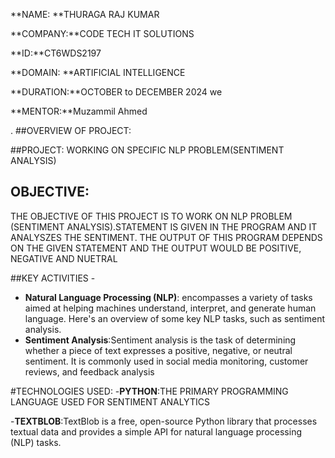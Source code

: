 **NAME: **THURAGA RAJ KUMAR 

**COMPANY:**CODE TECH IT SOLUTIONS 

**ID:**CT6WDS2197

**DOMAIN: **ARTIFICIAL INTELLIGENCE 

**DURATION:**OCTOBER to DECEMBER  2024 we

**MENTOR:**Muzammil Ahmed

.
##OVERVIEW OF PROJECT:

##PROJECT: WORKING ON SPECIFIC NLP PROBLEM(SENTIMENT ANALYSIS)

## OBJECTIVE:
THE OBJECTIVE OF THIS PROJECT IS TO WORK ON NLP PROBLEM (SENTIMENT ANALYSIS).STATEMENT IS GIVEN IN THE PROGRAM AND IT ANALYSZES THE SENTIMENT. 
THE OUTPUT OF THIS PROGRAM DEPENDS ON THE GIVEN STATEMENT AND THE OUTPUT WOULD BE POSITIVE, NEGATIVE AND NUETRAL

##KEY ACTIVITIES -
- **Natural Language Processing (NLP)**: encompasses a variety of tasks aimed at helping machines understand, interpret, and generate human language. Here's an overview of some key NLP tasks, such as sentiment analysis.
- **Sentiment Analysis**:Sentiment analysis is the task of determining whether a piece of text expresses a positive, negative, or neutral sentiment. It is commonly used in social media monitoring, customer reviews, and feedback analysis


#TECHNOLOGIES USED:
-**PYTHON**:THE PRIMARY PROGRAMMING LANGUAGE USED FOR SENTIMENT ANALYTICS 

-**TEXTBLOB**:TextBlob is a free, open-source Python library that processes textual data and provides a simple API for natural language processing (NLP) tasks.
